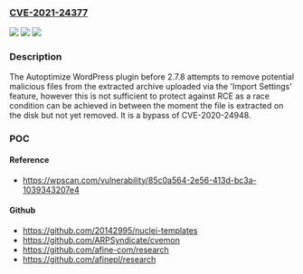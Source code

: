 ### [CVE-2021-24377](https://cve.mitre.org/cgi-bin/cvename.cgi?name=CVE-2021-24377)
![](https://img.shields.io/static/v1?label=Product&message=Autoptimize&color=blue)
![](https://img.shields.io/static/v1?label=Version&message=2.7.8%3C%202.7.8%20&color=brighgreen)
![](https://img.shields.io/static/v1?label=Vulnerability&message=CWE-362%20Race%20Condition%20(Concurrent%20Execution%20using%20Shared%20Resource%20with%20Improper%20Synchronization)&color=brighgreen)

### Description

The Autoptimize WordPress plugin before 2.7.8 attempts to remove potential malicious files from the extracted archive uploaded via the 'Import Settings' feature, however this is not sufficient to protect against RCE as a race condition can be achieved in between the moment the file is extracted on the disk but not yet removed. It is a bypass of CVE-2020-24948.

### POC

#### Reference
- https://wpscan.com/vulnerability/85c0a564-2e56-413d-bc3a-1039343207e4

#### Github
- https://github.com/20142995/nuclei-templates
- https://github.com/ARPSyndicate/cvemon
- https://github.com/afine-com/research
- https://github.com/afinepl/research

